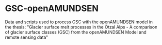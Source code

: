 # GSC-openAMUNDSEN
Data and scripts used to process GSC with the openAMUNDSEN model in the thesis: "Glacier surface melt processes in the Ötzal Alps -  A comparison of glacier surface classes (GSC) from the openAMUNDSEN Model and remote sensing data"
